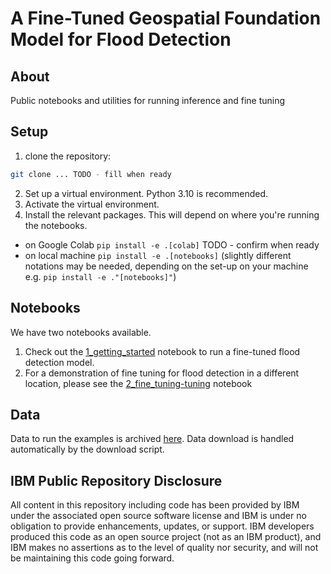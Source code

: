 # A Fine-Tuned Geospatial Foundation Model for Flood Detection

## About
Public notebooks and utilities for running inference and fine tuning

## Setup
1. clone the repository: 
```sh
git clone ... TODO - fill when ready
```
2. Set up a virtual environment. Python 3.10 is recommended.
3. Activate the virtual environment. 
4. Install the relevant packages. This will depend on where you're running the notebooks.
  - on Google Colab `pip install -e .[colab]` TODO - confirm when ready
  - on local machine `pip install -e .[notebooks]` (slightly different notations may be needed, depending on the set-up on your machine e.g. `pip install -e ."[notebooks]"`)

## Notebooks 
We have two notebooks available. 

1. Check out the [1_getting_started](./notebooks/1_getting_started.ipynb) notebook to run a fine-tuned flood detection model. 
2. For a demonstration of fine tuning for flood detection in a different location, please see the [2_fine_tuning-tuning](./notebooks/2_fine_tuning.ipynb) notebook

## Data
Data to run the examples is archived [here](https://zenodo.org/records/14216851). Data download is handled automatically by the download script.

## IBM Public Repository Disclosure
All content in this repository including code has been provided by IBM under the associated open source software license and IBM is under no obligation to provide enhancements, updates, or support. IBM developers produced this code as an open source project (not as an IBM product), and IBM makes no assertions as to the level of quality nor security, and will not be maintaining this code going forward.
